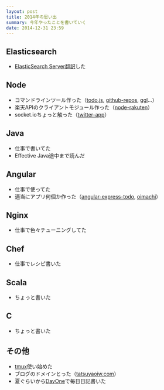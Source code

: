 ```yaml
---
layout: post
title: 2014年の思い出
summary: 今年やったことを書いていく
date: 2014-12-31 23:59
---
```


## Elasticsearch

- [ElasticSearch Server翻訳][ElasticSearch Server]した

## Node

- コマンドラインツール作った（[todo.js][todo.js], [github-repos][github-repos], [ggl][ggl]...）
- 楽天APIのクライアントモジュール作った（[node-rakuten][node-rakuten]）
- socket.ioちょっと触った（[twitter-app][twitter-app]）

## Java

- 仕事で書いてた
- Effective Java途中まで読んだ

## Angular

- 仕事で使ってた
- 適当にアプリ何個か作った（[angular-express-todo][angular-express-todo], [oimachi][oimachi]）

## Nginx

- 仕事で色々チューニングしてた

## Chef

- 仕事でレシピ書いた

## Scala

- ちょっと書いた

## C

- ちょっと書いた

## その他

- [tmux][tmux]使い始めた
- ブログのドメインとった（[tatsuyaoiw.com](http://tatsuyaoiw.com/)）
- 夏ぐらいから[DayOne][DayOne]で毎日日記書いた

[ElasticSearch Server]: http://www.amazon.co.jp/%E9%AB%98%E9%80%9F%E3%82%B9%E3%82%B1%E3%83%BC%E3%83%A9%E3%83%96%E3%83%AB%E6%A4%9C%E7%B4%A2%E3%82%A8%E3%83%B3%E3%82%B8%E3%83%B3-ElasticSearch-Server-Rafal-Kuc/dp/4048662023
[todo.js]: https://github.com/tatsuyaoiw/todo.js
[github-repos]: https://github.com/tatsuyaoiw/github-repos
[ggl]: https://github.com/tatsuyaoiw/ggl
[node-rakuten]: https://github.com/tatsuyaoiw/node-rakuten
[twitter-app]: https://github.com/tatsuyaoiw/twitter-app
[angular-express-todo]: https://github.com/tatsuyaoiw/angular-express-todo
[oimachi]: https://github.com/tatsuyaoiw/oimachi
[tmux]: http://tmux.sourceforge.net/
[atom]: https://atom.io/
[DayOne]: http://dayoneapp.com/

